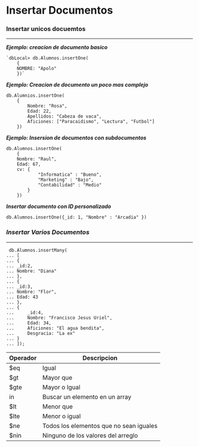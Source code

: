 # Insertar Documentos
### Insertar unicos docuemtos
---
__*Ejemplo: creacion de documento basico*__ 
```
`dbLocal> db.Alumnos.insertOne(
    {
    NOMBRE: "Apolo"
    })`
```

__*Ejemplo: Creacion de documento un poco mas complejo*__
```
db.Alumnios.insertOne( 
    { 
        Nombre: "Rosa", 
        Edad: 22, 
        Apellidos: "Cabeza de vaca", 
        Aficiones: ["Paracaidismo", "Lectura", "Futbol"]
    })
```

__*Ejemplo: Insersion de documentos con subdocumentos*__
```
db.Alumnos.insertOne(
    {
    Nombre: "Raul",
    Edad: 67,
    cv: {
            "Informatica" : "Bueno",
            "Marketing" : "Bajo",
            "Contabilidad" : "Medio"
        }
    })
```

__*Insertar documento con ID personalizado*__
```
db.Alumnos.insertOne({_id: 1, "Nombre" : "Arcadia" })
```

### __*Insertar Varios Documentos*__
---
```
 db.Alumnos.insertMany(
... [
... {
... _id:2,
... Nombre: "Diana"
... },
... {
... _id:3,
... Nombre: "Flor",
... Edad: 43
... },
... {
...     _id:4,
...     Nombre: "Francisco Jesus Uriel",
...     Edad: 34,
...     Aficiones: "El agua bendita",
...     Desgracia: "La ex"
... }
... ]);
```

| Operador | Descripcion |
| -- | -- |
| $eq | Igual |
| $gt | Mayor que |
| $gte | Mayor o Igual |
| in | Buscar un elemento en un array |
| $lt | Menor que |
| $lte | Menor o igual |
| $ne | Todos los elementos que no sean iguales |
| $nin | Ninguno de los valores del arreglo |s





